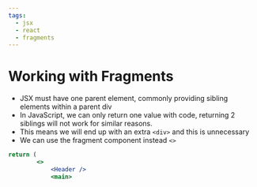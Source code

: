 ```yaml
---
tags:
  - jsx
  - react
  - fragments
---
```

# Working with Fragments
* JSX must have one parent element, commonly providing sibling elements within a parent div
* In JavaScript, we can only return one value with code, returning 2 siblings will not work for similar reasons.
* This means we will end up with an extra `<div>` and this is unnecessary
* We can use the fragment component instead `<>`


```jsx
return (
		<>
			<Header />
			<main>
```

